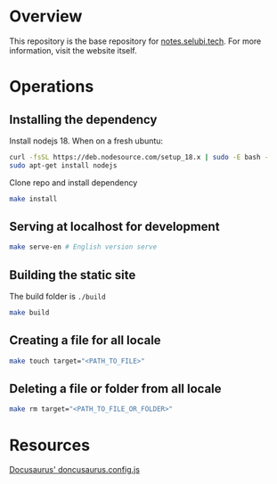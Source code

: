 # Overview

This repository is the base repository for [notes.selubi.tech](https://notes.selubi.tech/).
For more information, visit the website itself.

# Operations

## Installing the dependency

Install nodejs 18. When on a fresh ubuntu:

```bash
curl -fsSL https://deb.nodesource.com/setup_18.x | sudo -E bash -
sudo apt-get install nodejs
```

Clone repo and install dependency

```bash
make install
```

## Serving at localhost for development

```bash
make serve-en # English version serve
```

## Building the static site

The build folder is `./build`

```bash
make build
```

## Creating a file for all locale

```bash
make touch target="<PATH_TO_FILE>"
```

## Deleting a file or folder from all locale

```bash
make rm target="<PATH_TO_FILE_OR_FOLDER>"
```

# Resources

[Docusaurus' doncusaurus.config.js](https://github.com/facebook/docusaurus/blob/main/website/docusaurus.config.js)

